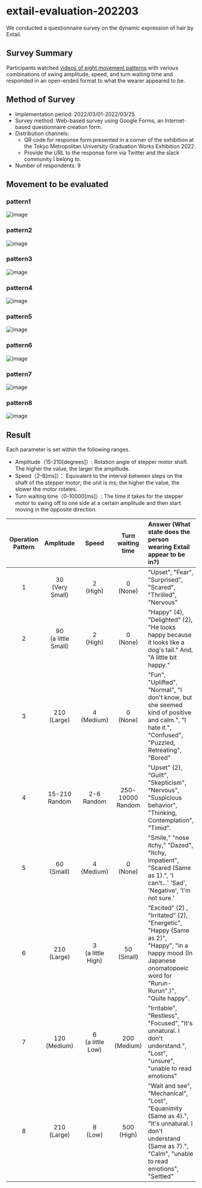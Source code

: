 # extail-evaluation-202203

We conducted a questionnaire survey on the dynamic expression of hair by Extail.

## Survey Summary
Participants watched [videos of eight movement patterns](https://github.com/mt-sumikko/extail-evaluation-202203/blob/main/README.md#%E8%A9%95%E4%BE%A1%E5%AF%BE%E8%B1%A1) with various combinations of swing amplitude, speed, and turn waiting time and responded  in an open-ended format to what the wearer appeared to be.
 
## Method of Survey
- Implementation period: 2022/03/01-2022/03/25
- Survey method: Web-based survey using Google Forms, an Internet-based questionnaire creation form.
- Distribution channels:
    - QR code for response form presented in a corner of the exhibition at the Tokyo Metropolitan University Graduation Works Exhibition 2022.
    - Provide the URL to the response form via Twitter and the slack community I belong to.
- Number of respondents: 9

## Movement to be evaluated
### pattern1
![image](https://github.com/mt-sumikko/extail-evaluation-202203/blob/main/pattern_1.gif)
### pattern2
![image](https://github.com/mt-sumikko/extail-evaluation-202203/blob/main/pattern_2.gif)
### pattern3
![image](https://github.com/mt-sumikko/extail-evaluation-202203/blob/main/pattern_3.gif)
### pattern4
![image](https://github.com/mt-sumikko/extail-evaluation-202203/blob/main/pattern_4.gif)
### pattern5
![image](https://github.com/mt-sumikko/extail-evaluation-202203/blob/main/pattern_5.gif)
### pattern6
![image](https://github.com/mt-sumikko/extail-evaluation-202203/blob/main/pattern_6.gif)
### pattern7
![image](https://github.com/mt-sumikko/extail-evaluation-202203/blob/main/pattern_7.gif)
### pattern8
![image](https://github.com/mt-sumikko/extail-evaluation-202203/blob/main/pattern_8.gif)
## Result
Each parameter is set within the following ranges.
- Amplitude（15-210[degrees]）: Rotation angle of stepper motor shaft. The higher the value, the larger the amplitude.
- Speed（2-8[ms]）： Equivalent to the interval between steps on the shaft of the stepper motor; the unit is ms; the higher the value, the slower the motor rotates.
- Turn waiting time（0-10000[ms]）: The time it takes for the stepper motor to swing off to one side at a certain amplitude and then start moving in the opposite direction.

| Operation Pattern |       Amplitude        |        Speed         |  Turn waiting time  | Answer (What state does the person wearing Extail appear to be in?)                                                                                              |
| :---------------: | :--------------------: | :------------------: | :-----------------: | :--------------------------------------------------------------------------------------------------------------------------------------------------------------- |
|         1         |   30<br>(Very Small)   |     2<br>(High)      |     0<br>(None)     | "Upset", "Fear", "Surprised", "Scared", "Thrilled", "Nervous"                                                                                                    |
|         2         | 90<br>(a little Small) |     2<br>(High)      |     0<br>(None)     | "Happy" (4), "Delighted" (2), "He looks happy because it looks like a dog's tail." And, "A little bit happy."                                                    |
|         3         |     210<br>(Large)     |    4<br>(Medium)     |     0<br>(None)     | "Fun", "Uplifted", "Normal", "I don't know, but she seemed kind of positive and calm.", "I hate it.", "Confused", "Puzzled, Retreating", "Bored"                 |
|         4         |    15-210<br>Random    |    2-6<br>Random     | 250-10000<br>Random | "Upset" (2), "Guilt", "Skepticism", "Nervous", "Suspicious behavior", "Thinking, Contemplation", "Timid".                                                        |
|         5         |     60<br>(Small)      |    4<br>(Medium)     |     0<br>(None)     | "Smile," "nose itchy," "Dazed", "Itchy, Impatient", "Scared (Same as 1).”, 'I can't...' 'Sad', 'Negative', 'I'm not sure.'                                       |
|         6         |     210<br>(Large)     | 3<br>(a little High) |    50<br>(Small)    | "Excited" (2) , "Irritated" (2), "Energetic", "Happy (Same as 2)", "Happy", "in a happy mood (In Japanese onomatopoeic word for "Rurun-Rurun".)", "Quite happy". |
|         7         |    120<br>(Medium)     | 6<br>(a little Low)  |   200<br>(Medium)   | "Irritable", "Restless", "Focused", "It's unnatural. I don't understand.", "Lost", "unsure", "unable to read emotions"                                           |
|         8         |     210<br>(Large)     |      8<br>(Low)      |    500<br>(High)    | "Wait and see", "Mechanical", "Lost", "Equanimity (Same as 4).", "It's unnatural. I don't understand (Same as 7).", "Calm", "unable to read emotions", "Settled" |





